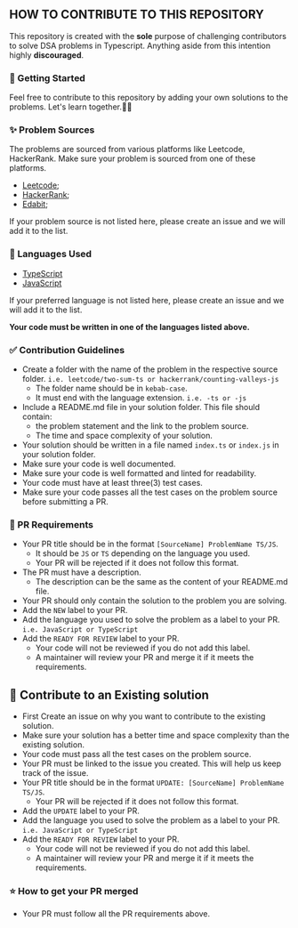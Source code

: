 ## HOW TO CONTRIBUTE TO THIS REPOSITORY

This repository is created with the **sole** purpose of challenging contributors to solve DSA problems in Typescript. 
Anything aside from this intention highly **discouraged**.

### :dart: Getting Started
Feel free to contribute to this repository by adding your own solutions to the problems. Let's learn together.👯‍♂️

### :sparkles: Problem Sources
The problems are sourced from various platforms like Leetcode, HackerRank.
Make sure your problem is sourced from one of these platforms.
- [Leetcode](https://leetcode.com/);
- [HackerRank](https://www.hackerrank.com/);
- [Edabit](https://www.edabit.com/);
  
If your problem source is not listed here, please create an issue and we will add it to the list.

### :rocket: Languages Used
- [TypeScript](https://www.typescriptlang.org/)
- [JavaScript](https://www.javascript.com/)

If your preferred language is not listed here, please create an issue and we will add it to the list.

**Your code must be written in one of the languages listed above.**

### :white_check_mark: Contribution Guidelines
- Create a folder with the name of the problem in  the respective source folder. `i.e. leetcode/two-sum-ts or hackerrank/counting-valleys-js`
  - The folder name should be in `kebab-case`.
  - It must end with the language extension. `i.e. -ts or -js`
- Include a README.md file in your solution folder. This file should contain:
  -  the problem statement and the link to the problem source.
  -  The time and space complexity of your solution.
- Your solution should be written in a file named `index.ts` or `index.js` in your solution folder.
- Make sure your code is well documented.
- Make sure your code is well formatted and linted for readability.
- Your code must have at least three(3) test cases.
- Make sure your code passes all the test cases on the problem source before submitting a PR.


### :checkered_flag: PR Requirements
- Your PR title should be in the format `[SourceName] ProblemName TS/JS`.
  - It should be `JS` or `TS` depending on the language you used.
  - Your PR will be rejected if it does not follow this format.
- The PR must have a description.
  - The description can be the same as the content of your README.md file.
- Your PR should only contain the solution to the problem you are solving.
- Add the `NEW` label to your PR.
- Add the language you used to solve the problem as a label to your PR. `i.e. JavaScript or TypeScript`
- Add the `READY FOR REVIEW` label to your PR.
  - Your code will not be reviewed if you do not add this label.
  - A maintainer will review your PR and merge it if it meets the requirements.

## :checkered_flag: Contribute to an Existing solution
- First Create an issue on why you want to contribute to the existing solution.
- Make sure your solution has a better time and space complexity than the existing solution.
- Your code must pass all the test cases on the problem source.
- Your PR must be linked to the issue you created. This will help us keep track of the issue.
- Your PR title should be in the format `UPDATE: [SourceName] ProblemName TS/JS`.
  - Your PR will be rejected if it does not follow this format.
- Add the `UPDATE` label to your PR.
- Add the language you used to solve the problem as a label to your PR. `i.e. JavaScript or TypeScript`
- Add the `READY FOR REVIEW` label to your PR.
  - Your code will not be reviewed if you do not add this label.
  - A maintainer will review your PR and merge it if it meets the requirements.

### :star: How to get your PR merged
- Your PR must follow all the PR requirements above.